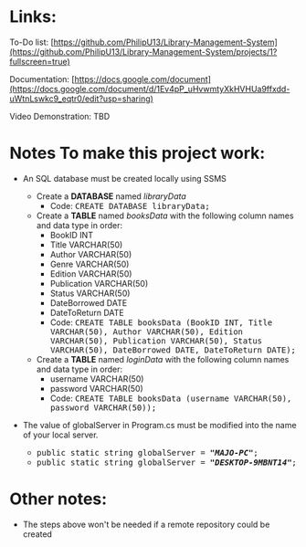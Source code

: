 # Links:

To-Do list: [https://github.com/PhilipU13/Library-Management-System](https://github.com/PhilipU13/Library-Management-System/projects/1?fullscreen=true)

Documentation: [https://docs.google.com/document](https://docs.google.com/document/d/1Ev4pP_uHvwmtyXkHVHUa9ffxdd-uWtnLswkc9_eqtr0/edit?usp=sharing)

Video Demonstration: TBD

# Notes To make this project work: 

* An SQL database must be created locally using SSMS
  * Create a **DATABASE** named *libraryData* 
    * Code: <kbd>CREATE DATABASE libraryData;</kbd>
  * Create a **TABLE** named *booksData* with the following column names and data type in order:
    * BookID INT
    * Title VARCHAR(50)
    * Author VARCHAR(50)
    * Genre VARCHAR(50)
    * Edition VARCHAR(50)
    * Publication VARCHAR(50)
    * Status VARCHAR(50)
    * DateBorrowed DATE
    * DateToReturn DATE </br>
    * Code: <kbd>CREATE TABLE booksData (BookID INT, Title VARCHAR(50), Author VARCHAR(50), Edition VARCHAR(50), Publication VARCHAR(50), Status VARCHAR(50), DateBorrowed DATE, DateToReturn DATE);</kbd>
  * Create a **TABLE** named *loginData* with the following column names and data type in order:
    * username VARCHAR(50)
    * password VARCHAR(50)
    * Code: <kbd>CREATE TABLE booksData (username VARCHAR(50), password VARCHAR(50));</kbd>
  
* The value of globalServer in Program.cs must be modified into the name of your local server.
  * <kbd>public static string globalServer = ***"MAJO-PC"***;</kbd>
  * <kbd>public static string globalServer = ***"DESKTOP-9MBNT14"***;</kbd>
 
# Other notes:

  * The steps above won't be needed if a remote repository could be created
  
